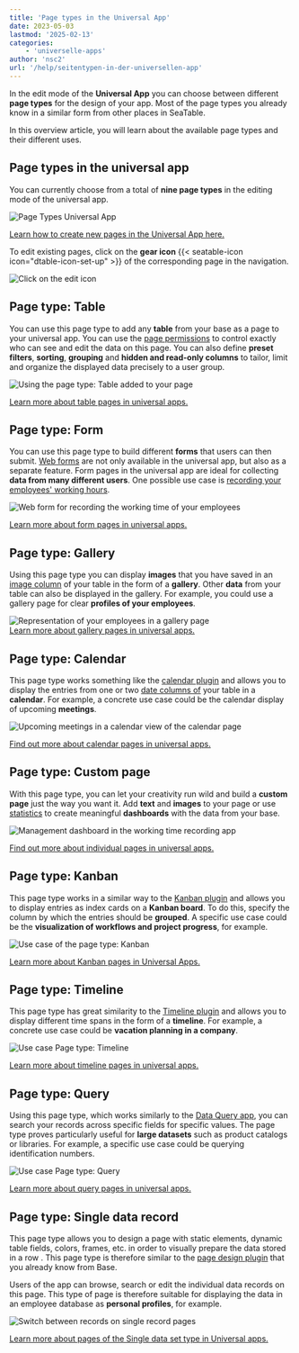 ```yaml
---
title: 'Page types in the Universal App'
date: 2023-05-03
lastmod: '2025-02-13'
categories:
    - 'universelle-apps'
author: 'nsc2'
url: '/help/seitentypen-in-der-universellen-app'
---
```


In the edit mode of the **Universal App** you can choose between different **page types** for the design of your app. Most of the page types you already know in a similar form from other places in SeaTable.

In this overview article, you will learn about the available page types and their different uses.

## Page types in the universal app

You can currently choose from a total of **nine page types** in the editing mode of the universal app.

![Page Types Universal App](https://seatable.io/wp-content/uploads/2023/05/Seitentypen-Universal-App.png)

[Learn how to create new pages in the Universal App here.](https://seatable.io/en/docs/apps/seiten-und-ordner-in-einer-universellen-app-anlegen-und-verwalten/)

To edit existing pages, click on the **gear icon** {{< seatable-icon icon="dtable-icon-set-up" >}} of the corresponding page in the navigation.

![Click on the edit icon](https://seatable.io/wp-content/uploads/2023/05/page-permissions-universal-app.png)

## Page type: Table

You can use this page type to add any **table** from your base as a page to your universal app. You can use the [page permissions](https://seatable.io/en/docs/universelle-apps/seitenberechtigungen-in-einer-universellen-app/) to control exactly who can see and edit the data on this page. You can also define **preset filters**, **sorting**, **grouping** and **hidden and read-only columns** to tailor, limit and organize the displayed data precisely to a user group.

![Using the page type: Table added to your page](images/page-type-table-example-1.png)

[Learn more about table pages in universal apps.](https://seatable.io/en/docs/seitentypen-in-universellen-apps/tabellenseiten-in-universellen-apps/)

## Page type: Form

You can use this page type to build different **forms** that users can then submit. [Web forms](https://seatable.io/en/docs/webformulare/webformulare/) are not only available in the universal app, but also as a separate feature. Form pages in the universal app are ideal for collecting **data from many different users**. One possible use case is [recording your employees' working hours](https://seatable.io/en/arbeitszeiterfassung/).

![Web form for recording the working time of your employees](images/webformular-working-time.png)

[Learn more about form pages in universal apps.](https://seatable.io/en/docs/seitentypen-in-universellen-apps/formularseiten-in-universellen-apps/)

## Page type: Gallery

Using this page type you can display **images** that you have saved in an [image column](https://seatable.io/en/docs/dateien-und-bilder/die-bild-spalte/) of your table in the form of a **gallery**. Other **data** from your table can also be displayed in the gallery. For example, you could use a gallery page for clear **profiles of your employees**.

![Representation of your employees in a gallery page](images/page-type-gallery-example.png)  
[Learn more about gallery pages in universal apps.](https://seatable.io/en/docs/seitentypen-in-universellen-apps/galerieseiten-in-universellen-apps/)

## Page type: Calendar

This page type works something like the [calendar plugin](https://seatable.io/en/docs/plugins/anleitung-zum-kalender-plugin/) and allows you to display the entries from one or two [date columns of](https://seatable.io/en/docs/datum-dauer-und-personen/die-datum-spalte/) your table in a **calendar**. For example, a concrete use case could be the calendar display of upcoming **meetings**.

![Upcoming meetings in a calendar view of the calendar page](images/calendar-page-example.png)

[Find out more about calendar pages in universal apps.](https://seatable.io/en/docs/seitentypen-in-universellen-apps/kalenderseiten-in-universellen-apps/)

## Page type: Custom page

With this page type, you can let your creativity run wild and build a **custom page** just the way you want it. Add **text** and **images** to your page or use [statistics](https://seatable.io/en/docs/plugins/anleitung-zum-statistik-plugin/) to create meaningful **dashboards** with the data from your base.

![Management dashboard in the working time recording app](images/Dashboard_2.gif)

[Find out more about individual pages in universal apps.](https://seatable.io/en/docs/seitentypen-in-universellen-apps/individuelle-seiten-in-universellen-apps/)

## Page type: Kanban

This page type works in a similar way to the [Kanban plugin](https://seatable.io/en/docs/plugins/anleitung-zum-kanban-plugin/) and allows you to display entries as index cards on a **Kanban board**. To do this, specify the column by which the entries should be **grouped**. A specific use case could be the **visualization of workflows and project progress**, for example.

![Use case of the page type: Kanban](images/example-kanban-page-3.png)

[Learn more about Kanban pages in Universal Apps.](https://seatable.io/en/docs/seitentypen-in-universellen-apps/kanbanseiten-in-universellen-apps/)

## Page type: Timeline

This page type has great similarity to the [Timeline plugin](https://seatable.io/en/docs/plugins/anleitung-zum-timeline-plugin/) and allows you to display different time spans in the form of a **timeline**. For example, a concrete use case could be **vacation planning in a company**.

![Use case Page type: Timeline](images/example-timeline-page.png)

[Learn more about timeline pages in universal apps.](https://seatable.io/en/docs/seitentypen-in-universellen-apps/zeitstrahlseiten-in-universellen-apps/)

## Page type: Query

Using this page type, which works similarly to the [Data Query app](https://seatable.io/en/docs/apps/datenabfrage-app/), you can search your records across specific fields for specific values. The page type proves particularly useful for **large datasets** such as product catalogs or libraries. For example, a specific use case could be querying identification numbers.

![Use case Page type: Query](images/output-query-page-universal-app-2.png)

[Learn more about query pages in universal apps.](https://seatable.io/en/docs/seitentypen-in-universellen-apps/abfrageseiten-in-universellen-apps/)

## Page type: Single data record

This page type allows you to design a page with static elements, dynamic table fields, colors, frames, etc. in order to visually prepare the data stored in a row . This page type is therefore similar to the [page design plugin](https://seatable.io/en/docs/seitendesign-plugin/anleitung-zum-seitendesign-plugin/) that you already know from Base.

Users of the app can browse, search or edit the individual data records on this page. This type of page is therefore suitable for displaying the data in an employee database as **personal profiles**, for example.

![Switch between records on single record pages](images/Switch-between-records-on-single-record-pages.gif)

[Learn more about pages of the Single data set type in Universal apps.](https://seatable.io/en/docs/seitentypen-in-universellen-apps/seiten-vom-typ-einzelner-datensatz-in-universellen-apps/)
